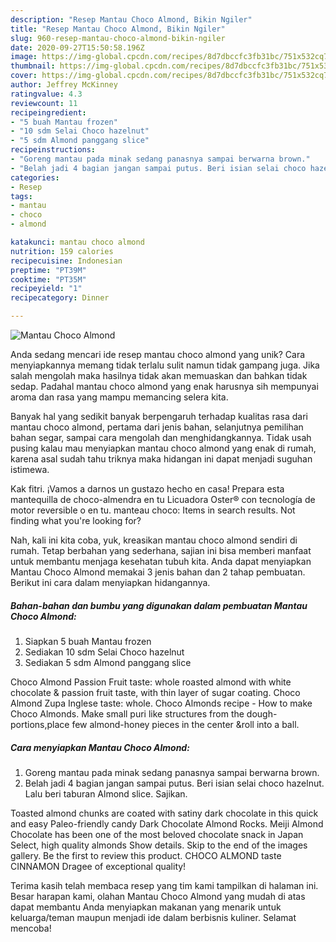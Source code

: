 ```yaml
---
description: "Resep Mantau Choco Almond, Bikin Ngiler"
title: "Resep Mantau Choco Almond, Bikin Ngiler"
slug: 960-resep-mantau-choco-almond-bikin-ngiler
date: 2020-09-27T15:50:58.196Z
image: https://img-global.cpcdn.com/recipes/8d7dbccfc3fb31bc/751x532cq70/mantau-choco-almond-foto-resep-utama.jpg
thumbnail: https://img-global.cpcdn.com/recipes/8d7dbccfc3fb31bc/751x532cq70/mantau-choco-almond-foto-resep-utama.jpg
cover: https://img-global.cpcdn.com/recipes/8d7dbccfc3fb31bc/751x532cq70/mantau-choco-almond-foto-resep-utama.jpg
author: Jeffrey McKinney
ratingvalue: 4.3
reviewcount: 11
recipeingredient:
- "5 buah Mantau frozen"
- "10 sdm Selai Choco hazelnut"
- "5 sdm Almond panggang slice"
recipeinstructions:
- "Goreng mantau pada minak sedang panasnya sampai berwarna brown."
- "Belah jadi 4 bagian jangan sampai putus. Beri isian selai choco hazelnut. Lalu beri taburan Almond slice. Sajikan."
categories:
- Resep
tags:
- mantau
- choco
- almond

katakunci: mantau choco almond 
nutrition: 159 calories
recipecuisine: Indonesian
preptime: "PT39M"
cooktime: "PT35M"
recipeyield: "1"
recipecategory: Dinner

---
```



![Mantau Choco Almond](https://img-global.cpcdn.com/recipes/8d7dbccfc3fb31bc/751x532cq70/mantau-choco-almond-foto-resep-utama.jpg)

Anda sedang mencari ide resep mantau choco almond yang unik? Cara menyiapkannya memang tidak terlalu sulit namun tidak gampang juga. Jika salah mengolah maka hasilnya tidak akan memuaskan dan bahkan tidak sedap. Padahal mantau choco almond yang enak harusnya sih mempunyai aroma dan rasa yang mampu memancing selera kita.

Banyak hal yang sedikit banyak berpengaruh terhadap kualitas rasa dari mantau choco almond, pertama dari jenis bahan, selanjutnya pemilihan bahan segar, sampai cara mengolah dan menghidangkannya. Tidak usah pusing kalau mau menyiapkan mantau choco almond yang enak di rumah, karena asal sudah tahu triknya maka hidangan ini dapat menjadi suguhan istimewa.

Kak fitri. ¡Vamos a darnos un gustazo hecho en casa! Prepara esta mantequilla de choco-almendra en tu Licuadora Oster® con tecnología de motor reversible o en tu. manteau choco: Items in search results. Not finding what you&#39;re looking for?


Nah, kali ini kita coba, yuk, kreasikan mantau choco almond sendiri di rumah. Tetap berbahan yang sederhana, sajian ini bisa memberi manfaat untuk membantu menjaga kesehatan tubuh kita. Anda dapat menyiapkan Mantau Choco Almond memakai 3 jenis bahan dan 2 tahap pembuatan. Berikut ini cara dalam menyiapkan hidangannya.

<!--inarticleads1-->

##### Bahan-bahan dan bumbu yang digunakan dalam pembuatan Mantau Choco Almond:

1. Siapkan 5 buah Mantau frozen
1. Sediakan 10 sdm Selai Choco hazelnut
1. Sediakan 5 sdm Almond panggang slice


Choco Almond Passion Fruit taste: whole roasted almond with white chocolate &amp; passion fruit taste, with thin layer of sugar coating. Choco Almond Zupa Inglese taste: whole. Choco Almonds recipe - How to make Choco Almonds. Make small puri like structures from the dough-portions,place few almond-honey pieces in the center &amp;roll into a ball. 

<!--inarticleads2-->

##### Cara menyiapkan Mantau Choco Almond:

1. Goreng mantau pada minak sedang panasnya sampai berwarna brown.
1. Belah jadi 4 bagian jangan sampai putus. Beri isian selai choco hazelnut. Lalu beri taburan Almond slice. Sajikan.


Toasted almond chunks are coated with satiny dark chocolate in this quick and easy Paleo-friendly candy Dark Chocolate Almond Rocks. Meiji Almond Chocolate has been one of the most beloved chocolate snack in Japan Select, high quality almonds Show details. Skip to the end of the images gallery. Be the first to review this product. CHOCO ALMOND taste CINNAMON Dragee of exceptional quality! 

Terima kasih telah membaca resep yang tim kami tampilkan di halaman ini. Besar harapan kami, olahan Mantau Choco Almond yang mudah di atas dapat membantu Anda menyiapkan makanan yang menarik untuk keluarga/teman maupun menjadi ide dalam berbisnis kuliner. Selamat mencoba!
